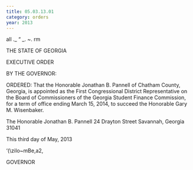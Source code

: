 ```yaml
---
title: 05.03.13.01
category: orders
year: 2013
---
```

 

all ._ “ _.
~.  rm 

THE STATE OF GEORGIA

EXECUTIVE ORDER

BY THE GOVERNOR:

ORDERED: That the Honorable Jonathan B. Pannell of Chatham County,
Georgia, is appointed as the First Congressional District
Representative on the Board of Commissioners of the Georgia
Student Finance Commission, for a term of office ending March 15,
2014, to succeed the Honorable Gary M. Wisenbaker.

The Honorable Jonathan B. Pannell
24 Drayton Street
Savannah, Georgia 31041

This third day of May, 2013

‘(\ziIo~mBe,a2,

GOVERNOR

